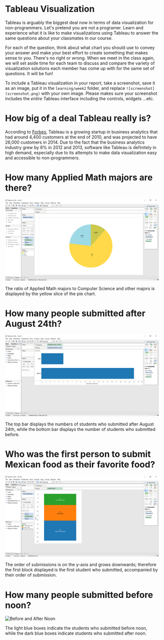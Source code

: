 # Tableau Visualization

Tableau is arguably the biggest deal now in terms of data visualization for non-programmers.
Let's pretend you are not a programer. Learn and experience what it is like to make
visualizations using Tableau to answer the same questions about your classmates in our course.

For each of the question, think about what chart you should use to convey your answer and
make your best effort to create something that makes sense to you. There's no right
or wrong. When we meet in the class again, we will set aside time for each team to discuss
and compare the variety of visualization solutions each member has come up with for the
same set of questions. It will be fun!

To include a Tableau visualization in your report, take a screenshot, save it as an image,
put it in the `learning/week2` folder, and replace `![screenshot](screenshot.png)`  with
your own image. Please makes sure your screenshot includes the _entire_ Tableau interface
including the controls, widgets ...etc.

# How big of a deal Tableau really is?

According to [Forbes](http://www.forbes.com/sites/greatspeculations/2015/04/15/a-closer-look-at-tableaus-customer-base-growth/), Tableau is a growing startup in business analytics that had around 4,400 customers at the end of 2010, and was projected to have 26,000 customers in 2014. Due to the fact that the business analytics industry grew by 8% in 2012 and 2013, software like Tableau is definitely in high demand, especially due to its attempts to make data visualization easy and accessible to non-programmers.

# How many Applied Math majors are there?

![Applied Math Piechart](q1appm.png)

The ratio of Applied Math majors to Computer Science and other majors is displayed by the yellow slice of the pie chart.

# How many people submitted after August 24th?

![Submission Barchart](q2aug24.png)

The top bar displays the numbers of students who submitted after August 24th, while the bottom bar displays the number of students who submitted before.

# Who was the first person to submit Mexican food as their favorite food?

![Order Submitted](q3order.png)

The order of submissions is on the y-axis and grows downwards; therefore the first block displayed is the first student who submitted, accompanied by their order of submission.

# How many people submitted before noon? 

![Before and After Noon](q3noon.png)

The light blue boxes indicate the students who submitted before noon, while the dark blue boxes indicate students who submitted after noon.

